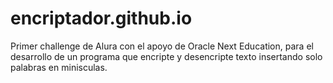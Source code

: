 # encriptador.github.io
Primer challenge de Alura con el apoyo de Oracle Next Education, para el desarrollo de un programa que encripte y desencripte texto insertando solo palabras en minisculas.
